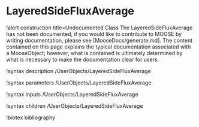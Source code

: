 <!-- MOOSE Documentation Stub: Remove this when content is added. -->

# LayeredSideFluxAverage

!alert construction title=Undocumented Class
The LayeredSideFluxAverage has not been documented, if you would like to contribute to MOOSE by
writing documentation, please see [MooseDocs/generate.md]. The content contained on this page explains
the typical documentation associated with a MooseObject; however, what is contained is ultimately
determined by what is necessary to make the documentation clear for users.

!syntax description /UserObjects/LayeredSideFluxAverage

!syntax parameters /UserObjects/LayeredSideFluxAverage

!syntax inputs /UserObjects/LayeredSideFluxAverage

!syntax children /UserObjects/LayeredSideFluxAverage

!bibtex bibliography
